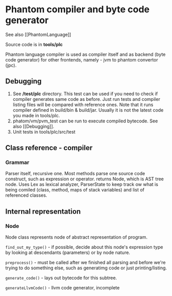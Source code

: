 # Phantom compiler and byte code generator

See also [[PhantomLanguage]]

Source code is in **tools/plc**

Phantom language compiler is used as compiler itself and as backend (byte code generator) for other frontends, namely - jvm to phantom convertor (jpc).

## Debugging

1. See **/test/plc** directory. This test can be used if you need to check if compiler generates same code as before. Just run tests and compiler listing files will be compared with reference ones. Note that it runs compiler defined in build/bin & build/jar. Usually it is not the latest code you made in tools/plc.
2. phatom/vm/pvm_test can be run to execute compiled bytecode. See also [[Debugging]].
3. Unit tests in tools/plc/src/test

## Class reference - compiler

### Grammar

Parser itself, recursive one. Most methods parse one source code construct, such as expression or operator. returns Node, which is AST tree node. Uses Lex as lexical analyzer, ParserState to keep track ow what is being comiled (class, method, maps of stack variables) and list of referenced classes.

## Internal representation

### Node

Node class represents node of abstract representation of program.

```find_out_my_type()``` - if possible, decide about this node's expression type by looking at descendants (parameters) or by node nature.

```preprocess()``` - must be called after we finished all parsing and before we're trying to do something else, such as generatimg code or just printing/listing.

```generate_code()``` - lays out bytecode for this subtree.

```generateLlvmCode()``` - llvm code generator, incomplete

